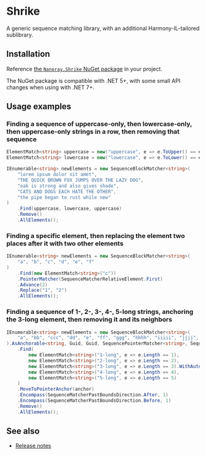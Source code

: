 # Shrike
A generic sequence matching library, with an additional Harmony-IL-tailored sublibrary.

## Installation

Reference [the `Nanoray.Shrike` NuGet package](https://www.nuget.org/packages/Nanoray.Shrike) in your project.

The NuGet package is compatible with .NET 5+, with some small API changes when using with .NET 7+.

## Usage examples

### Finding a sequence of uppercase-only, then lowercase-only, then uppercase-only strings in a row, then removing that sequence

```cs
ElementMatch<string> uppercase = new("uppercase", e => e.ToUpper() == e);
ElementMatch<string> lowercase = new("lowercase", e => e.ToLower() == e);

IEnumerable<string> newElements = new SequenceBlockMatcher<string>(
    "lorem ipsum dolor sit amet",
    "THE QUICK BROWN FOX JUMPS OVER THE LAZY DOG",
    "oak is strong and also gives shade",
    "CATS AND DOGS EACH HATE THE OTHER",
    "the pipe began to rust while new"
)
    .Find(uppercase, lowercase, uppercase)
    .Remove()
    .AllElements();
```

### Finding a specific element, then replacing the element two places after it with two other elements

```cs
IEnumerable<string> newElements = new SequenceBlockMatcher<string>(
    "a", "b", "c", "d", "e", "f"
)
    .Find(new ElementMatch<string>("c"))
    .PointerMatcher(SequenceMatcherRelativeElement.First)
    .Advance(2)
    .Replace("1", "2")
    .AllElements();
```

### Finding a sequence of 1-, 2-, 3-, 4-, 5-long strings, anchoring the 3-long element, then removing it and its neighbors

```cs
IEnumerable<string> newElements = new SequenceBlockMatcher<string>(
    "a", "bb", "ccc", "dd", "e", "ff", "ggg", "hhhh", "iiiii", "jjjj", "kkk", "ll", "m", "nn", "ooo", "pp", "q"
).AsAnchorable<string, Guid, Guid, SequencePointerMatcher<string>, SequenceBlockMatcher<string>>()
    .Find(
        new ElementMatch<string>("1-long", e => e.Length == 1),
        new ElementMatch<string>("2-long", e => e.Length == 2),
        new ElementMatch<string>("3-long", e => e.Length == 3).WithAutoAnchor(out Guid anchor),
        new ElementMatch<string>("4-long", e => e.Length == 4),
        new ElementMatch<string>("5-long", e => e.Length == 5)
    )
    .MoveToPointerAnchor(anchor)
    .Encompass(SequenceMatcherPastBoundsDirection.After, 1)
    .Encompass(SequenceMatcherPastBoundsDirection.Before, 1)
    .Remove()
    .AllElements();
```

## See also
* [Release notes](release-notes.md)